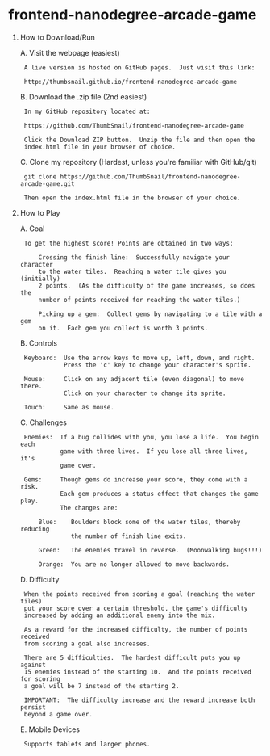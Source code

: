 frontend-nanodegree-arcade-game
===============================

1. How to Download/Run

    A. Visit the webpage (easiest)

    	A live version is hosted on GitHub pages.  Just visit this link:

    	http://thumbsnail.github.io/frontend-nanodegree-arcade-game

    B. Download the .zip file (2nd easiest)

    	In my GitHub repository located at:

    	https://github.com/ThumbSnail/frontend-nanodegree-arcade-game

    	Click the Download ZIP button.  Unzip the file and then open the
    	index.html file in your browser of choice.

    C. Clone my repository (Hardest, unless you're familiar with GitHub/git)

    	git clone https://github.com/ThumbSnail/frontend-nanodegree-arcade-game.git

    	Then open the index.html file in the browser of your choice.

2. How to Play

    A. Goal

	    To get the highest score! Points are obtained in two ways:

	        Crossing the finish line:  Successfully navigate your character
	        to the water tiles.  Reaching a water tile gives you (initially)
	        2 points.  (As the difficulty of the game increases, so does the
	        number of points received for reaching the water tiles.)

	        Picking up a gem:  Collect gems by navigating to a tile with a gem
	        on it.  Each gem you collect is worth 3 points.

    B. Controls

	    Keyboard:  Use the arrow keys to move up, left, down, and right.
	               Press the 'c' key to change your character's sprite.

	    Mouse:     Click on any adjacent tile (even diagonal) to move there.
	               Click on your character to change its sprite.

	    Touch:	   Same as mouse.

    C. Challenges

	    Enemies:  If a bug collides with you, you lose a life.  You begin each
	              game with three lives.  If you lose all three lives, it's
	              game over.

	    Gems:     Though gems do increase your score, they come with a risk.
	              Each gem produces a status effect that changes the game play.
	              The changes are:

	        Blue:    Boulders block some of the water tiles, thereby reducing
	                 the number of finish line exits.

	        Green:   The enemies travel in reverse.  (Moonwalking bugs!!!)

	        Orange:  You are no longer allowed to move backwards.

	D. Difficulty

		When the points received from scoring a goal (reaching the water tiles)
		put your score over a certain threshold, the game's difficulty
		increased by adding an additional enemy into the mix.

		As a reward for the increased difficulty, the number of points received
		from scoring a goal also increases.

		There are 5 difficulties.  The hardest difficult puts you up against
		15 enemies instead of the starting 10.  And the points received for scoring
		a goal will be 7 instead of the starting 2.

		IMPORTANT:  The difficulty increase and the reward increase both persist
		beyond a game over.

	E. Mobile Devices

		Supports tablets and larger phones.